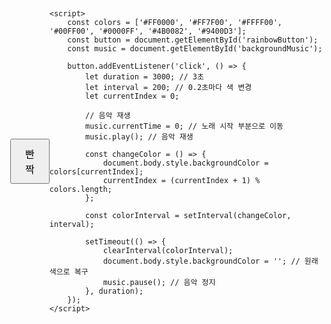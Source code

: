 <!DOCTYPE html>
<html lang="ko">
<head>
    <meta charset="UTF-8">
    <meta name="viewport" content="width=device-width, initial-scale=1.0">
    <title>무지개 빤짝</title>
    <style>
        body {
            display: flex;
            justify-content: center; /* 가로 중앙 정렬 */
            align-items: center; /* 세로 중앙 정렬 */
            height: 100vh; /* 화면 전체 높이 */
            margin: 0; /* 기본 여백 제거 */
            transition: background-color 0.5s;
        }
        button {
            padding: 10px 20px; /* 버튼 크기 조정 */
            font-size: 16px; /* 글자 크기 조정 */
            cursor: pointer; /* 마우스 커서 변경 */
        }
    </style>
</head>
<body>
    <button id="rainbowButton">빤짝</button>
    <audio id="backgroundMusic" src="sound.mp3"></audio>

    <script>
        const colors = ['#FF0000', '#FF7F00', '#FFFF00', '#00FF00', '#0000FF', '#4B0082', '#9400D3'];
        const button = document.getElementById('rainbowButton');
        const music = document.getElementById('backgroundMusic');

        button.addEventListener('click', () => {
            let duration = 3000; // 3초
            let interval = 200; // 0.2초마다 색 변경
            let currentIndex = 0;

            // 음악 재생
            music.currentTime = 0; // 노래 시작 부분으로 이동
            music.play(); // 음악 재생

            const changeColor = () => {
                document.body.style.backgroundColor = colors[currentIndex];
                currentIndex = (currentIndex + 1) % colors.length;
            };

            const colorInterval = setInterval(changeColor, interval);

            setTimeout(() => {
                clearInterval(colorInterval);
                document.body.style.backgroundColor = ''; // 원래 색으로 복구
                music.pause(); // 음악 정지
            }, duration);
        });
    </script>
</body>
</html>
